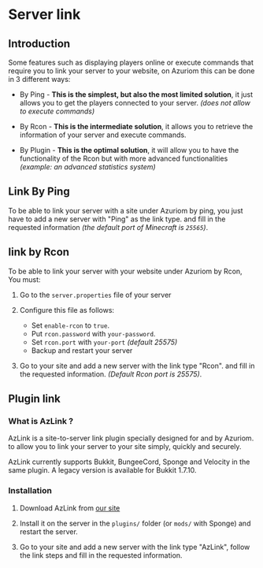 # Server link

## Introduction

Some features such as displaying players online or
execute commands that require you to link your server to your
website, on Azuriom this can be done in 3 different ways:

* By Ping - **This is the simplest, but also the most limited solution**, it just allows you to get 
the players connected to your server. _(does not allow to execute commands)_

* By Rcon - **This is the intermediate solution**, it allows you to retrieve the information 
of your server and execute commands.

* By Plugin - **This is the optimal solution**, it will allow you to have the functionality of the Rcon 
but with more advanced functionalities _(example: an advanced statistics system)_

## Link By Ping

To be able to link your server with a site under Azuriom by ping, 
you just have to add a new server with "Ping" as the link type.
and fill in the requested information _(the default port of Minecraft is `25565`)_.

## link by Rcon

To be able to link your server with your website under Azuriom by Rcon, 
You must:

1. Go to the `server.properties` file of your server

2. Configure this file as follows:
    * Set `enable-rcon` to `true`.
    * Put `rcon.password` with `your-password`.
    * Set `rcon.port` with `your-port` _(default 25575)_
    * Backup and restart your server
   
3. Go to your site and add a new server with the link type "Rcon".
and fill in the requested information. _(Default Rcon port is 25575)_.

## Plugin link

### What is AzLink ?

AzLink is a site-to-server link plugin specially designed for and by Azuriom. 
to allow you to link your server to your site simply, quickly and securely.

AzLink currently supports Bukkit, BungeeCord, Sponge and Velocity in the same plugin.
A legacy version is available for Bukkit 1.7.10.

### Installation

1. Download AzLink from [our site](https://azuriom.com/azlink)

2. Install it on the server in the `plugins/` folder (or `mods/` with Sponge)
and restart the server.

3. Go to your site and add a new server with the link type "AzLink", 
follow the link steps and fill in the requested information.
